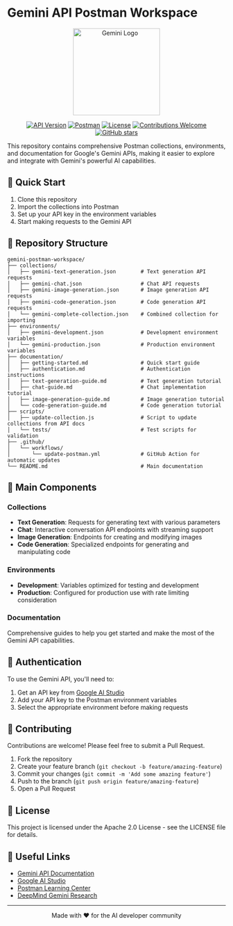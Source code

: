 # Gemini API Postman Workspace

<div align="center">
  <img src="https://vectorseek.com/wp-content/uploads/2022/07/Google-DeepMind-Logo-Vector.svg-.png" alt="Gemini Logo" width="200"/>

[![API Version](https://img.shields.io/badge/API%20Version-v1-blue)](https://ai.google.dev/gemini-api/docs)
[![Postman](https://img.shields.io/badge/Postman-FF6C37?style=flat&logo=postman&logoColor=white)](https://www.postman.com/)
[![License](https://img.shields.io/badge/License-Apache%202.0-green.svg)](LICENSE)
[![Contributions Welcome](https://img.shields.io/badge/contributions-welcome-brightgreen.svg?style=flat)](CONTRIBUTING.md)
[![GitHub stars](https://img.shields.io/github/stars/google-deepmind/gemini-postman-workspace?style=social)](https://github.com/google-deepmind/gemini-postman-workspace/stargazers)

</div>

This repository contains comprehensive Postman collections, environments, and documentation for Google's Gemini APIs, making it easier to explore and integrate with Gemini's powerful AI capabilities.

## 🚀 Quick Start

1. Clone this repository
2. Import the collections into Postman
3. Set up your API key in the environment variables
4. Start making requests to the Gemini API

## 📁 Repository Structure

```
gemini-postman-workspace/
├── collections/
│   ├── gemini-text-generation.json        # Text generation API requests
│   ├── gemini-chat.json                   # Chat API requests
│   ├── gemini-image-generation.json       # Image generation API requests
│   ├── gemini-code-generation.json        # Code generation API requests
│   └── gemini-complete-collection.json    # Combined collection for importing
├── environments/
│   ├── gemini-development.json            # Development environment variables
│   └── gemini-production.json             # Production environment variables
├── documentation/
│   ├── getting-started.md                 # Quick start guide
│   ├── authentication.md                  # Authentication instructions
│   ├── text-generation-guide.md           # Text generation tutorial
│   ├── chat-guide.md                      # Chat implementation tutorial
│   ├── image-generation-guide.md          # Image generation tutorial
│   └── code-generation-guide.md           # Code generation tutorial
├── scripts/
│   ├── update-collection.js               # Script to update collections from API docs
│   └── tests/                             # Test scripts for validation
├── .github/
│   └── workflows/
│       └── update-postman.yml             # GitHub Action for automatic updates
└── README.md                              # Main documentation
```

## 🧩 Main Components

### Collections

- **Text Generation**: Requests for generating text with various parameters
- **Chat**: Interactive conversation API endpoints with streaming support
- **Image Generation**: Endpoints for creating and modifying images
- **Code Generation**: Specialized endpoints for generating and manipulating code

### Environments

- **Development**: Variables optimized for testing and development
- **Production**: Configured for production use with rate limiting consideration

### Documentation

Comprehensive guides to help you get started and make the most of the Gemini API capabilities.

## 🔑 Authentication

To use the Gemini API, you'll need to:

1. Get an API key from [Google AI Studio](https://ai.google.dev/)
2. Add your API key to the Postman environment variables
3. Select the appropriate environment before making requests

## 🤝 Contributing

Contributions are welcome! Please feel free to submit a Pull Request.

1. Fork the repository
2. Create your feature branch (`git checkout -b feature/amazing-feature`)
3. Commit your changes (`git commit -m 'Add some amazing feature'`)
4. Push to the branch (`git push origin feature/amazing-feature`)
5. Open a Pull Request

## 📜 License

This project is licensed under the Apache 2.0 License - see the LICENSE file for details.

## 🔗 Useful Links

- [Gemini API Documentation](https://ai.google.dev/gemini-api/docs)
- [Google AI Studio](https://ai.google.dev/)
- [Postman Learning Center](https://learning.postman.com/)
- [DeepMind Gemini Research](https://deepmind.google/technologies/gemini/)

---

<div align="center">
  <p>Made with ❤️ for the AI developer community</p>
</div>

